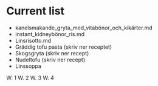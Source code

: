 # Current list
- kanelsmakande_gryta_med_vitabönor_och_kikärter.md
- instant_kidneybönor_ris.md
- Linsrisotto.md
- Gräddig tofu pasta (skriv ner receptet)
- Skogsgryta (skriv ner recept)
- Nudeltofu (skriv ner recept)
- Linssoppa 


W. 1
W. 2
W. 3
W. 4
